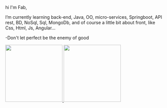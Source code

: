 hi I'm Fab,

 I’m currently learning back-end, Java, OO, micro-services, Springboot, API rest, BD, NoSql, Sql, MongoDb, and of course a little bit about front,
 like Css, Html, Js, Angular...
 
 -Don't let perfect be the enemy of good
 
 <div>
  <a href="https://github.com/FabianoCarregas">
  <img height="180em" src="https://github-readme-stats.vercel.app/api?username=FabianoCarregas&show_icons=true&theme=dark&include_all_commits=true&count_private=true"/>
  <img height="180em" src="https://github-readme-stats.vercel.app/api/top-langs/?username=FabianoCarregas&layout=compact&langs_count=7&theme=dark"/>
   </div>

